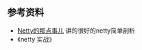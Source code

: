 ## 参考资料

- [Netty的那点事儿](https://juejin.im/post/5a228cc15188254cc067aef8) 讲的很好的netty简单剖析
- 《netty 实战》